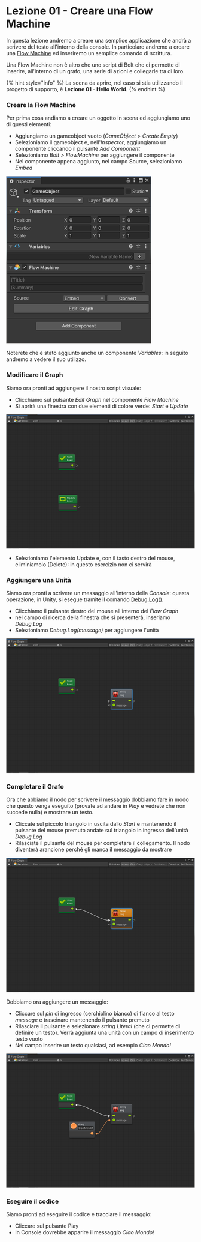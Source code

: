 # Lezione 01 - Creare una Flow Machine

In questa lezione andremo a creare una semplice applicazione che andrà a scrivere del testo all'interno della console. In particolare andremo a creare una [Flow Machine](../primi-passi-1/la-flow-machine.md) ed inseriremo un semplice comando di scrittura.

Una Flow Machine non è altro che uno script di Bolt che ci permette di inserire, all'interno di un grafo, una serie di azioni e collegarle tra di loro.

{% hint style="info" %}
La scena da aprire, nel caso si stia utilizzando il progetto di supporto, è **Lezione 01 - Hello World**.
{% endhint %}

### Creare la Flow Machine

Per prima cosa andiamo a creare un oggetto in scena ed aggiungiamo uno di questi elementi:

* Aggiungiamo un gameobject vuoto \(_GameObject &gt; Create Empty_\)
* Selezioniamo il gameobject e, nell'_Inspector_, aggiungiamo un componente cliccando il pulsante _Add Component_
* Selezioniamo _Bolt &gt; FlowMachine_ per aggiungere il componente
* Nel componente appena aggiunto, nel campo Source, selezioniamo _Embed_

![i componenti Flow Machine e Variables](../.gitbook/assets/flow-machine-component.png)

Noterete che è stato aggiunto anche un componente _Variables_: in seguito andremo a vedere il suo utilizzo.

### Modificare il Graph

Siamo ora pronti ad aggiungere il nostro script visuale:

* Clicchiamo sul pulsante _Edit Graph_ nel componente _Flow Machine_
* Si aprirà una finestra con due elementi di colore verde: _Start_ e _Update_

![Il Flow Graph](../.gitbook/assets/flow-graph.png)

* Selezioniamo l'elemento Update e, con il tasto destro del mouse, eliminiamolo \(Delete\): in questo esercizio non ci servirà 

### Aggiungere una Unità

Siamo ora pronti a scrivere un messaggio all'interno della _Console_: questa operazione, in Unity, si esegue tramite il comando [Debug.Log\(\)](https://docs.unity3d.com/Manual/class-Debug.html).

* Clicchiamo il pulsante destro del mouse all'interno del _Flow Graph_
* nel campo di ricerca della finestra che si presenterà, inseriamo _Debug.Log_
* Selezioniamo _Debug.Log\(message\)_ per aggiungere l'unità

![L&apos;unit&#xE0; Debug.Log](../.gitbook/assets/flow-graph-02.png)

### Completare il Grafo

Ora che abbiamo il nodo per scrivere il messaggio dobbiamo fare in modo che questo venga eseguito \(provate ad andare in _Play_ e vedrete che non succede nulla\) e mostrare un testo.

* Cliccate sul piccolo triangolo in uscita dallo _Start_ e mantenendo il pulsante del mouse premuto andate sul triangolo in ingresso dell'unità _Debug.Log_
* Rilasciate il pulsante del mouse per completare il collegamento. Il nodo diventerà arancione perché gli manca il messaggio da mostrare

![Il collegamento dell&apos;unit&#xE0;](../.gitbook/assets/flow-graph-03.png)

Dobbiamo ora aggiungere un messaggio:

* Cliccare sul _pin_ di ingresso \(cerchiolino bianco\) di fianco al testo _message_ e trascinare mantenendo il pulsante premuto
* Rilasciare il pulsante e selezionare _string Literal_ \(che ci permette di definire un testo\). Verrà aggiunta una unità con un campo di inserimento testo vuoto
* Nel campo inserire un testo qualsiasi, ad esempio _Ciao Mondo!_

![Il grafo completo](../.gitbook/assets/flow-graph-04.png)

### Eseguire il codice

Siamo pronti ad eseguire il codice e tracciare il messaggio:

* Cliccare sul pulsante Play
* In Console dovrebbe apparire il messaggio _Ciao Mondo!_



